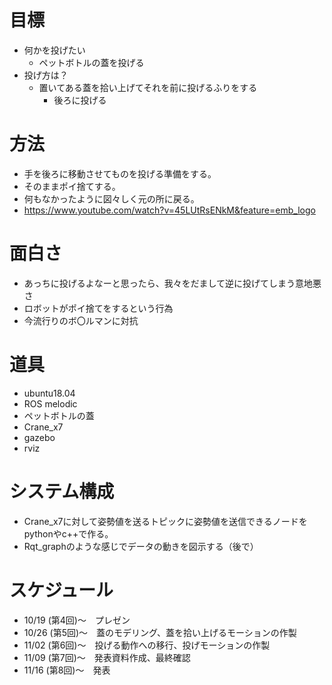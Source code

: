 目標
=============

- 何かを投げたい
  - ペットボトルの蓋を投げる
- 投げ方は？
  - 置いてある蓋を拾い上げてそれを前に投げるふりをする
    - 後ろに投げる
    
方法
=============

- 手を後ろに移動させてものを投げる準備をする。
- そのままポイ捨てする。
- 何もなかったように図々しく元の所に戻る。
- https://www.youtube.com/watch?v=45LUtRsENkM&feature=emb_logo

面白さ
=============

- あっちに投げるよなーと思ったら、我々をだまして逆に投げてしまう意地悪さ
- ロボットがポイ捨てをするという行為
- 今流行りのボ〇ルマンに対抗

道具
=============

- ubuntu18.04
- ROS melodic
- ペットボトルの蓋
- Crane_x7
- gazebo
- rviz

システム構成
=============

- Crane_x7に対して姿勢値を送るトピックに姿勢値を送信できるノードをpythonやc++で作る。
- Rqt_graphのような感じでデータの動きを図示する（後で）

スケジュール
=============

- 10/19 (第4回)～　プレゼン
- 10/26 (第5回)～　蓋のモデリング、蓋を拾い上げるモーションの作製
- 11/02 (第6回)～　投げる動作への移行、投げモーションの作製
- 11/09 (第7回)～　発表資料作成、最終確認
- 11/16 (第8回)～　発表
